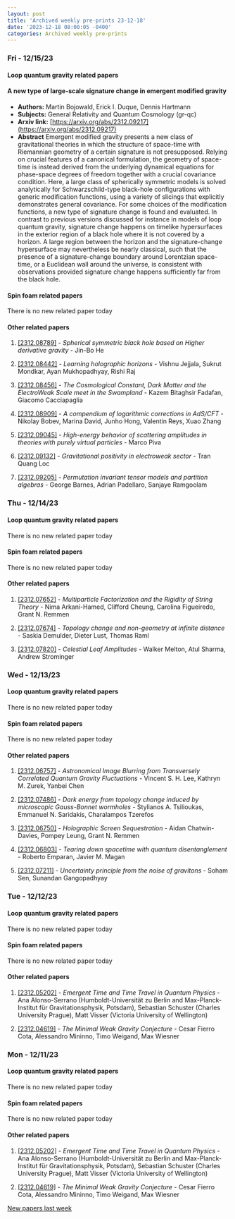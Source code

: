 ```yaml
---
layout: post
title: 'Archived weekly pre-prints 23-12-18'
date: '2023-12-18 08:00:05 -0400'
categories: Archived weekly pre-prints
---
```



### Fri - 12/15/23

#### Loop quantum gravity related papers

#### **A new type of large-scale signature change in emergent modified gravity**
 - **Authors:** Martin Bojowald, Erick I. Duque, Dennis Hartmann
 - **Subjects:** General Relativity and Quantum Cosmology (gr-qc)
 - **Arxiv link:** [https://arxiv.org/abs/2312.09217](https://arxiv.org/abs/2312.09217)
 - **Abstract**
 Emergent modified gravity presents a new class of gravitational theories in which the structure of space-time with Riemannian geometry of a certain signature is not presupposed. Relying on crucial features of a canonical formulation, the geometry of space-time is instead derived from the underlying dynamical equations for phase-space degrees of freedom together with a crucial covariance condition. Here, a large class of spherically symmetric models is solved analytically for Schwarzschild-type black-hole configurations with generic modification functions, using a variety of slicings that explicitly demonstrates general covariance. For some choices of the modification functions, a new type of signature change is found and evaluated. In contrast to previous versions discussed for instance in models of loop quantum gravity, signature change happens on timelike hypersurfaces in the exterior region of a black hole where it is not covered by a horizon. A large region between the horizon and the signature-change hypersurface may nevertheless be nearly classical, such that the presence of a signature-change boundary around Lorentzian space-time, or a Euclidean wall around the universe, is consistent with observations provided signature change happens sufficiently far from the black hole. 

#### Spin foam related papers

There is no new related paper today 



#### Other related papers

1. [[2312.08789]](https://arxiv.org/abs/2312.08789) - *Spherical symmetric black hole based on Higher derivative gravity* - Jin-Bo He

1. [[2312.08442]](https://arxiv.org/abs/2312.08442) - *Learning holographic horizons* - Vishnu Jejjala, Sukrut Mondkar, Ayan Mukhopadhyay, Rishi Raj

1. [[2312.08456]](https://arxiv.org/abs/2312.08456) - *The Cosmological Constant, Dark Matter and the ElectroWeak Scale meet in  the Swampland* - Kazem Bitaghsir Fadafan, Giacomo Cacciapaglia

1. [[2312.08909]](https://arxiv.org/abs/2312.08909) - *A compendium of logarithmic corrections in AdS/CFT* - Nikolay Bobev, Marina David, Junho Hong, Valentin Reys, Xuao Zhang

1. [[2312.09045]](https://arxiv.org/abs/2312.09045) - *High-energy behavior of scattering amplitudes in theories with purely  virtual particles* - Marco Piva

1. [[2312.09132]](https://arxiv.org/abs/2312.09132) - *Gravitational positivity in electroweak sector* - Tran Quang Loc

1. [[2312.09205]](https://arxiv.org/abs/2312.09205) - *Permutation invariant tensor models and partition algebras* - George Barnes, Adrian Padellaro, Sanjaye Ramgoolam



### Thu - 12/14/23

#### Loop quantum gravity related papers

There is no new related paper today 

#### Spin foam related papers

There is no new related paper today 



#### Other related papers

1. [[2312.07652]](https://arxiv.org/abs/2312.07652) - *Multiparticle Factorization and the Rigidity of String Theory* - Nima Arkani-Hamed, Clifford Cheung, Carolina Figueiredo, Grant N. Remmen

1. [[2312.07674]](https://arxiv.org/abs/2312.07674) - *Topology change and non-geometry at infinite distance* - Saskia Demulder, Dieter Lust, Thomas Raml

1. [[2312.07820]](https://arxiv.org/abs/2312.07820) - *Celestial Leaf Amplitudes* - Walker Melton, Atul Sharma, Andrew Strominger



### Wed - 12/13/23

#### Loop quantum gravity related papers

There is no new related paper today 

#### Spin foam related papers

There is no new related paper today 



#### Other related papers

1. [[2312.06757]](https://arxiv.org/abs/2312.06757) - *Astronomical Image Blurring from Transversely Correlated Quantum Gravity  Fluctuations* - Vincent S. H. Lee, Kathryn M. Zurek, Yanbei Chen

1. [[2312.07486]](https://arxiv.org/abs/2312.07486) - *Dark energy from topology change induced by microscopic Gauss-Bonnet  wormholes* - Stylianos A. Tsilioukas, Emmanuel N. Saridakis, Charalampos Tzerefos

1. [[2312.06750]](https://arxiv.org/abs/2312.06750) - *Holographic Screen Sequestration* - Aidan Chatwin-Davies, Pompey Leung, Grant N. Remmen

1. [[2312.06803]](https://arxiv.org/abs/2312.06803) - *Tearing down spacetime with quantum disentanglement* - Roberto Emparan, Javier M. Magan

1. [[2312.07211]](https://arxiv.org/abs/2312.07211) - *Uncertainty principle from the noise of gravitons* - Soham Sen, Sunandan Gangopadhyay



### Tue - 12/12/23

#### Loop quantum gravity related papers

There is no new related paper today 

#### Spin foam related papers

There is no new related paper today 



#### Other related papers

1. [[2312.05202]](https://arxiv.org/abs/2312.05202) - *Emergent Time and Time Travel in Quantum Physics* - Ana Alonso-Serrano (Humboldt-Universität zu Berlin and Max-Planck-Institut für Gravitationsphysik, Potsdam), Sebastian Schuster (Charles University Prague), Matt Visser (Victoria University of Wellington)

1. [[2312.04619]](https://arxiv.org/abs/2312.04619) - *The Minimal Weak Gravity Conjecture* - Cesar Fierro Cota, Alessandro Mininno, Timo Weigand, Max Wiesner



### Mon - 12/11/23

#### Loop quantum gravity related papers

There is no new related paper today 

#### Spin foam related papers

There is no new related paper today 



#### Other related papers

1. [[2312.05202]](https://arxiv.org/abs/2312.05202) - *Emergent Time and Time Travel in Quantum Physics* - Ana Alonso-Serrano (Humboldt-Universität zu Berlin and Max-Planck-Institut für Gravitationsphysik, Potsdam), Sebastian Schuster (Charles University Prague), Matt Visser (Victoria University of Wellington)

1. [[2312.04619]](https://arxiv.org/abs/2312.04619) - *The Minimal Weak Gravity Conjecture* - Cesar Fierro Cota, Alessandro Mininno, Timo Weigand, Max Wiesner






[New papers last week]({{site.url}}/archived/weekly/pre-prints/2023/12/11/archived_weekly_papers.html)